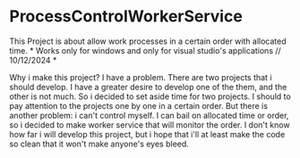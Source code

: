 # ProcessControlWorkerService
This Project is about allow work processes in a certain order with allocated time.
*
Works only for windows and only for visual studio's applications // 10/12/2024
*


Why i make this project?
I have a problem. There are two projects that i should develop. I have a greater desire to develop one of the them, and the other is not much. So i decided to set aside time for two projects. I should to pay attention to the projects one by one in a certain order. But there is another problem: i can't control myself. I can bail on allocated time or order, so i decided to make worker service that will monitor the order. I don't know how far i will develop this project, but i hope that i'll at least make the code so clean that it won't make anyone's eyes bleed.
